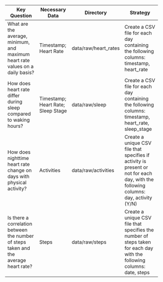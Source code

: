 | Key Question                                                                 | Necessary Data                   | Directory                | Strategy                                                                                      |
|------------------------------------------------------------------------------|----------------------------------|--------------------------|------------------------------------------------------------------------------------------------|
| What are the average, minimum, and maximum heart rate values on a daily basis? | Timestamp; Heart Rate            | data/raw/heart_rates    | Create a CSV file for each day containing the following columns: timestamp, heart_rate        |
| How does heart rate differ during sleep compared to waking hours?            | Timestamp; Heart Rate; Sleep Stage | data/raw/sleep         | Create a CSV file for each day containing the following columns: timestamp, heart_rate, sleep_stage |
| How does nighttime heart rate change on days with physical activity?         | Activities                       | data/raw/activities     | Create a unique CSV file that specifies if activity is present or not for each day, with the following columns: day, activity (Y/N) |
| Is there a correlation between the number of steps taken and the average heart rate? | Steps                           | data/raw/steps          | Create a unique CSV file that specifies the number of steps taken for each day with the following columns: date, steps |

